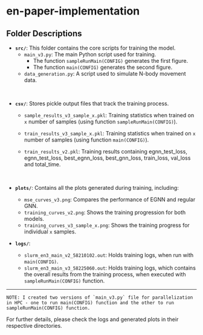 # en-paper-implementation


## Folder Descriptions

- **`src/`**: This folder contains the core scripts for training the model.
  - `main_v3.py`: The main Python script used for training. 
    - The function `sampleRunMain(CONFIG)` generates the first figure.
    - The function `main(CONFIG)` generates the second figure.
  - `data_generation.py`: A script used to simulate N-body movement data.

<br>

- **`csv/`**: Stores pickle output files that track the training process.

    - `sample_results_v3_sample_x.pkl`: Training statistics when trained on `x` number of samples (using function `sampleRunMain(CONFIG)`).

    - `train_results_v3_sample_x.pkl`: Training statistics when trained on `x` number of samples (using function `main(CONFIG)`).

    - `train_results_v2.pkl`: Training results containing egnn_test_loss, egnn_test_loss, best_egnn_loss, best_gnn_loss, train_loss, val_loss and total_time. 

<br>

- **`plots/`**: Contains all the plots generated during training, including:
  - `mse_curves_v3.png`: Compares the performance of EGNN and regular GNN.
  - `training_curves_v2.png`: Shows the training progression for both models.
  - `training_curves_v3_sample_x.png`: Shows the training progress for individual `x` samples.

- **`logs/`**: 

    - `slurm_en3_main_v2_58210102.out`: Holds training logs, when run with `main(CONFIG)`.
    - `slurm_en3_main_v3_58225060.out`: Holds training logs, which contains the overall results from the training process, when executed with `sampleRunMain(CONFIG)` function. 
---

```
NOTE: I created two versions of `main_v3.py` file for parallelization in HPC - one to run main(CONFIG) function and the other to run sampleRunMain(CONFIG) function.
```

For further details, please check the logs and generated plots in their respective directories.
